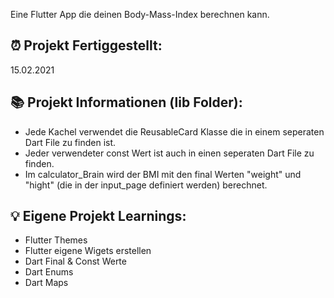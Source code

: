 Eine Flutter App die deinen Body-Mass-Index berechnen kann.

## ⏰ Projekt Fertiggestellt:
15.02.2021

## 📚 Projekt Informationen (lib Folder):
- Jede Kachel verwendet die ReusableCard Klasse die in einem seperaten Dart File zu finden ist.
- Jeder verwendeter const Wert ist auch in einen seperaten Dart File zu finden.
- Im calculator_Brain wird der BMI mit den final Werten "weight" und "hight" (die in der input_page definiert werden) berechnet.

## 💡 Eigene Projekt Learnings:
- Flutter Themes
- Flutter eigene Wigets erstellen
- Dart Final & Const Werte
- Dart Enums
- Dart Maps

